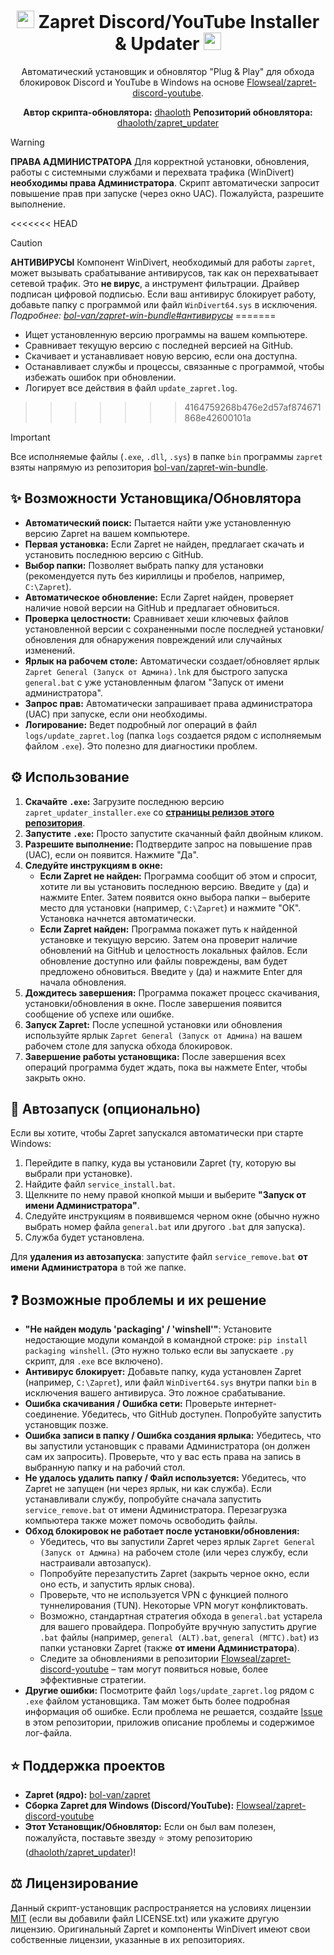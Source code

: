 <div align="center">

# <img src="https://cdn-icons-png.flaticon.com/128/5968/5968756.png" height=28 /> Zapret Discord/YouTube Installer & Updater <img src="https://cdn-icons-png.flaticon.com/128/1384/1384060.png" height=28 />

Автоматический установщик и обновлятор "Plug & Play" для обхода блокировок Discord и YouTube в Windows на основе [Flowseal/zapret-discord-youtube](https://github.com/Flowseal/zapret-discord-youtube).

**Автор скрипта-обновлятора:** [dhaoloth](https://github.com/dhaoloth)
**Репозиторий обновлятора:** [dhaoloth/zapret_updater](https://github.com/dhaoloth/zapret_updater)
</div>

> [!WARNING]
> **ПРАВА АДМИНИСТРАТОРА**
> Для корректной установки, обновления, работы с системными службами и перехвата трафика (WinDivert) **необходимы права Администратора**.
> Скрипт автоматически запросит повышение прав при запуске (через окно UAC). Пожалуйста, разрешите выполнение.

<<<<<<< HEAD
> [!CAUTION]
> **АНТИВИРУСЫ**
> Компонент WinDivert, необходимый для работы `zapret`, может вызывать срабатывание антивирусов, так как он перехватывает сетевой трафик. Это **не вирус**, а инструмент фильтрации. Драйвер подписан цифровой подписью. Если ваш антивирус блокирует работу, добавьте папку с программой или файл `WinDivert64.sys` в исключения.
> *Подробнее: [bol-van/zapret-win-bundle#антивирусы](https://github.com/bol-van/zapret-win-bundle#%D0%B0%D0%BD%D1%82%D0%B8%D0%B2%D0%B8%D1%80%D1%83%D1%81%D1%8B)*
=======
- Ищет установленную версию программы на вашем компьютере.
- Сравнивает текущую версию с последней версией на GitHub.
- Скачивает и устанавливает новую версию, если она доступна.
- Останавливает службы и процессы, связанные с программой, чтобы избежать ошибок при обновлении.
- Логирует все действия в файл `update_zapret.log`.
>>>>>>> 4164759268b476e2d57af874671868e42600101a

> [!IMPORTANT]
> Все исполняемые файлы (`.exe`, `.dll`, `.sys`) в папке `bin` программы `zapret` взяты напрямую из репозитория [bol-van/zapret-win-bundle](https://github.com/bol-van/zapret-win-bundle/tree/master/zapret-winws).

## ✨ Возможности Установщика/Обновлятора

*   **Автоматический поиск:** Пытается найти уже установленную версию Zapret на вашем компьютере.
*   **Первая установка:** Если Zapret не найден, предлагает скачать и установить последнюю версию с GitHub.
*   **Выбор папки:** Позволяет выбрать папку для установки (рекомендуется путь без кириллицы и пробелов, например, `C:\Zapret`).
*   **Автоматическое обновление:** Если Zapret найден, проверяет наличие новой версии на GitHub и предлагает обновиться.
*   **Проверка целостности:** Сравнивает хеши ключевых файлов установленной версии с сохраненными после последней установки/обновления для обнаружения повреждений или случайных изменений.
*   **Ярлык на рабочем столе:** Автоматически создает/обновляет ярлык `Zapret General (Запуск от Админа).lnk` для быстрого запуска `general.bat` с уже установленным флагом "Запуск от имени администратора".
*   **Запрос прав:** Автоматически запрашивает права администратора (UAC) при запуске, если они необходимы.
*   **Логирование:** Ведет подробный лог операций в файл `logs/update_zapret.log` (папка `logs` создается рядом с исполняемым файлом `.exe`). Это полезно для диагностики проблем.

## ⚙️ Использование

1.  **Скачайте `.exe`:** Загрузите последнюю версию `zapret_updater_installer.exe` со [**страницы релизов этого репозитория**](https://github.com/dhaoloth/zapret_updater/releases/latest).
2.  **Запустите `.exe`:** Просто запустите скачанный файл двойным кликом.
3.  **Разрешите выполнение:** Подтвердите запрос на повышение прав (UAC), если он появится. Нажмите "Да".
4.  **Следуйте инструкциям в окне:**
    *   **Если Zapret не найден:** Программа сообщит об этом и спросит, хотите ли вы установить последнюю версию. Введите `y` (да) и нажмите Enter. Затем появится окно выбора папки – выберите место для установки (например, `C:\Zapret`) и нажмите "ОК". Установка начнется автоматически.
    *   **Если Zapret найден:** Программа покажет путь к найденной установке и текущую версию. Затем она проверит наличие обновлений на GitHub и целостность локальных файлов. Если обновление доступно или файлы повреждены, вам будет предложено обновиться. Введите `y` (да) и нажмите Enter для начала обновления.
5.  **Дождитесь завершения:** Программа покажет процесс скачивания, установки/обновления в окне. После завершения появится сообщение об успехе или ошибке.
6.  **Запуск Zapret:** После успешной установки или обновления используйте ярлык `Zapret General (Запуск от Админа)` на вашем рабочем столе для запуска обхода блокировок.
7.  **Завершение работы установщика:** После завершения всех операций программа будет ждать, пока вы нажмете Enter, чтобы закрыть окно.

## 🚀 Автозапуск (опционально)

Если вы хотите, чтобы Zapret запускался автоматически при старте Windows:

1.  Перейдите в папку, куда вы установили Zapret (ту, которую вы выбрали при установке).
2.  Найдите файл `service_install.bat`.
3.  Щелкните по нему правой кнопкой мыши и выберите **"Запуск от имени Администратора"**.
4.  Следуйте инструкциям в появившемся черном окне (обычно нужно выбрать номер файла `general.bat` или другого `.bat` для запуска).
5.  Служба будет установлена.

Для **удаления из автозапуска**: запустите файл `service_remove.bat` **от имени Администратора** в той же папке.

## ❓ Возможные проблемы и их решение

*   **"Не найден модуль 'packaging' / 'winshell'"**: Установите недостающие модули командой в командной строке: `pip install packaging winshell`. (Это нужно только если вы запускаете `.py` скрипт, для `.exe` все включено).
*   **Антивирус блокирует:** Добавьте папку, куда установлен Zapret (например, `C:\Zapret`), или файл `WinDivert64.sys` внутри папки `bin` в исключения вашего антивируса. Это ложное срабатывание.
*   **Ошибка скачивания / Ошибка сети:** Проверьте интернет-соединение. Убедитесь, что GitHub доступен. Попробуйте запустить установщик позже.
*   **Ошибка записи в папку / Ошибка создания ярлыка:** Убедитесь, что вы запустили установщик с правами Администратора (он должен сам их запросить). Проверьте, что у вас есть права на запись в выбранную папку и на рабочий стол.
*   **Не удалось удалить папку / Файл используется:** Убедитесь, что Zapret не запущен (ни через ярлык, ни как служба). Если устанавливали службу, попробуйте сначала запустить `service_remove.bat` от имени Администратора. Перезагрузка компьютера также может помочь освободить файлы.
*   **Обход блокировок не работает после установки/обновления:**
    *   Убедитесь, что вы запустили Zapret через ярлык `Zapret General (Запуск от Админа)` на рабочем столе (или через службу, если настраивали автозапуск).
    *   Попробуйте перезапустить Zapret (закрыть черное окно, если оно есть, и запустить ярлык снова).
    *   Проверьте, что не используется VPN с функцией полного туннелирования (TUN). Некоторые VPN могут конфликтовать.
    *   Возможно, стандартная стратегия обхода в `general.bat` устарела для вашего провайдера. Попробуйте вручную запустить другие `.bat` файлы (например, `general (ALT).bat`, `general (МГТС).bat`) из папки установки Zapret (также **от имени Администратора**).
    *   Следите за обновлениями в репозитории [Flowseal/zapret-discord-youtube](https://github.com/Flowseal/zapret-discord-youtube) – там могут появиться новые, более эффективные стратегии.
*   **Другие ошибки:** Посмотрите файл `logs/update_zapret.log` рядом с `.exe` файлом установщика. Там может быть более подробная информация об ошибке. Если проблема не решается, создайте [Issue](https://github.com/dhaoloth/zapret_updater/issues) в этом репозитории, приложив описание проблемы и содержимое лог-файла.

## ⭐ Поддержка проектов

*   **Zapret (ядро):** [bol-van/zapret](https://github.com/bol-van/zapret)
*   **Сборка Zapret для Windows (Discord/YouTube):** [Flowseal/zapret-discord-youtube](https://github.com/Flowseal/zapret-discord-youtube)
*   **Этот Установщик/Обновлятор:** Если он был вам полезен, пожалуйста, поставьте звезду :star: этому репозиторию ([dhaoloth/zapret_updater](https://github.com/dhaoloth/zapret_updater))!

## ⚖️ Лицензирование

Данный скрипт-установщик распространяется на условиях лицензии [MIT](LICENSE.txt) (если вы добавили файл LICENSE.txt) или укажите другую лицензию.
Оригинальный Zapret и компоненты WinDivert имеют свои собственные лицензии, указанные в их репозиториях.